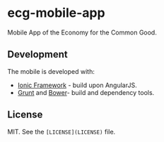 # ecg-mobile-app

Mobile App of the Economy for the Common Good.


## Development

The mobile is developed with:
* [Ionic Framework](http://ionicframework.com/) - build upon AngularJS.
* [Grunt](http://gruntjs.com/) and [Bower](http://bower.io/)- build and dependency tools.


## License

MIT. See the `[LICENSE](LICENSE)` file.
